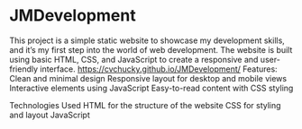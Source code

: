 # JMDevelopment
This project is a simple static website to showcase my development skills, and it’s my first step into the world of web development. The website is built using basic HTML, CSS, and JavaScript to create a responsive and user-friendly interface.
https://cvchucky.github.io/JMDevelopment/
Features:
Clean and minimal design
Responsive layout for desktop and mobile views
Interactive elements using JavaScript 
Easy-to-read content with CSS styling

Technologies Used
HTML for the structure of the website
CSS for styling and layout
JavaScript 
